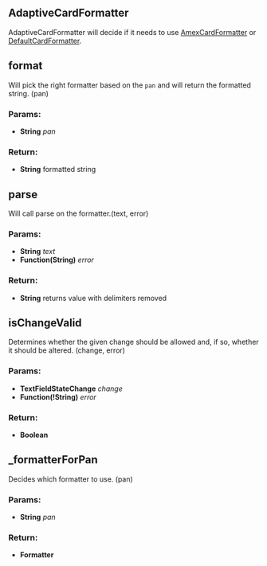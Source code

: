 

<!-- Start lib/adaptive_card_formatter.js -->

## AdaptiveCardFormatter

AdaptiveCardFormatter will decide if it needs to use
[AmexCardFormatter](amex_card_formatter.md) or [DefaultCardFormatter](default_card_formatter.md).

## format 
Will pick the right formatter based on the `pan` and
will return the formatted string.
(pan)

### Params: 

* **String** *pan* 

### Return:

* **String** formatted string

## parse 
Will call parse on the formatter.(text, error)

### Params: 

* **String** *text* 
* **Function(String)** *error* 

### Return:

* **String** returns value with delimiters removed

## isChangeValid 
Determines whether the given change should be allowed and, if so, whether
it should be altered.
(change, error)

### Params: 

* **TextFieldStateChange** *change* 
* **Function(!String)** *error* 

### Return:

* **Boolean** 

## _formatterForPan 
Decides which formatter to use.
(pan)

### Params: 

* **String** *pan* 

### Return:

* **Formatter** 

<!-- End lib/adaptive_card_formatter.js -->

